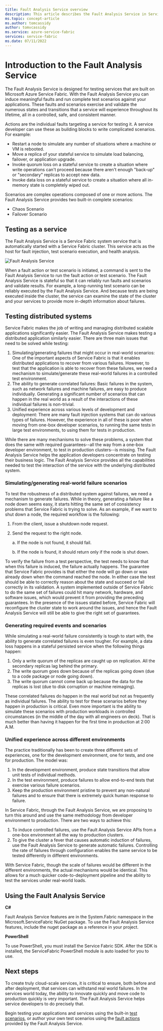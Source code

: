 ```yaml
---
title: Fault Analysis Service overview 
description: This article describes the Fault Analysis Service in Service Fabric for inducing faults and running test scenarios against your services.
ms.topic: concept-article
ms.author: tomcassidy
author: tomvcassidy
ms.service: azure-service-fabric
services: service-fabric
ms.date: 07/11/2022
---
```


# Introduction to the Fault Analysis Service
The Fault Analysis Service is designed for testing services that are built on Microsoft Azure Service Fabric. With the Fault Analysis Service you can induce meaningful faults and run complete test scenarios against your applications. These faults and scenarios exercise and validate the numerous states and transitions that a service will experience throughout its lifetime, all in a controlled, safe, and consistent manner.

Actions are the individual faults targeting a service for testing it. A service developer can use these as building blocks to write complicated scenarios. For example:

* Restart a node to simulate any number of situations where a machine or VM is rebooted.
* Move a replica of your stateful service to simulate load balancing, failover, or application upgrade.
* Invoke quorum loss on a stateful service to create a situation where write operations can't proceed because there aren't enough "back-up" or "secondary" replicas to accept new data.
* Invoke data loss on a stateful service to create a situation where all in-memory state is completely wiped out.

Scenarios are complex operations composed of one or more actions. The Fault Analysis Service provides two built-in complete scenarios:

* Chaos Scenario
* Failover Scenario

## Testing as a service
The Fault Analysis Service is a Service Fabric system service that is automatically started with a Service Fabric cluster. This service acts as the host for fault injection, test scenario execution, and health analysis. 

![Fault Analysis Service][0]

When a fault action or test scenario is initiated, a command is sent to the Fault Analysis Service to run the fault action or test scenario. The Fault Analysis Service is stateful so that it can reliably run faults and scenarios and validate results. For example, a long-running test scenario can be reliably executed by the Fault Analysis Service. And because tests are being executed inside the cluster, the service can examine the state of the cluster and your services to provide more in-depth information about failures.

## Testing distributed systems
Service Fabric makes the job of writing and managing distributed scalable applications significantly easier. The Fault Analysis Service makes testing a distributed application similarly easier. There are three main issues that need to be solved while testing:

1. Simulating/generating failures that might occur in real-world scenarios: One of the important aspects of Service Fabric is that it enables distributed applications to recover from various failures. However, to test that the application is able to recover from these failures, we need a mechanism to simulate/generate these real-world failures in a controlled test environment.
1. The ability to generate correlated failures: Basic failures in the system, such as network failures and machine failures, are easy to produce individually. Generating a significant number of scenarios that can happen in the real world as a result of the interactions of these individual failures is non-trivial.
1. Unified experience across various levels of development and deployment: There are many fault injection systems that can do various types of failures. However, the experience in all of these is poor when moving from one-box developer scenarios, to running the same tests in large test environments, to using them for tests in production.

While there are many mechanisms to solve these problems, a system that does the same with required guarantees--all the way from a one-box developer environment, to test in production clusters--is missing. The Fault Analysis Service helps the application developers concentrate on testing their business logic. The Fault Analysis Service provides all the capabilities needed to test the interaction of the service with the underlying distributed system.

### Simulating/generating real-world failure scenarios
To test the robustness of a distributed system against failures, we need a mechanism to generate failures. While in theory, generating a failure like a node down seems easy, it starts hitting the same set of consistency problems that Service Fabric is trying to solve. As an example, if we want to shut down a node, the required workflow is the following:

1. From the client, issue a shutdown node request.
1. Send the request to the right node.
   
    a. If the node is not found, it should fail.
   
    b. If the node is found, it should return only if the node is shut down.

To verify the failure from a test perspective, the test needs to know that when this failure is induced, the failure actually happens. The guarantee that Service Fabric provides is that either the node will go down or was already down when the command reached the node. In either case the test should be able to correctly reason about the state and succeed or fail correctly in its validation. A system implemented outside of Service Fabric to do the same set of failures could hit many network, hardware, and software issues, which would prevent it from providing the preceding guarantees. In the presence of the issues stated before, Service Fabric will reconfigure the cluster state to work around the issues, and hence the Fault Analysis Service will still be able to give the right set of guarantees.

### Generating required events and scenarios
While simulating a real-world failure consistently is tough to start with, the ability to generate correlated failures is even tougher. For example, a data loss happens in a stateful persisted service when the following things happen:

1. Only a write quorum of the replicas are caught up on replication. All the secondary replicas lag behind the primary.
1. The write quorum goes down because of the replicas going down (due to a code package or node going down).
1. The write quorum cannot come back up because the data for the replicas is lost (due to disk corruption or machine reimaging).

These correlated failures do happen in the real world but not as frequently as individual failures. The ability to test for these scenarios before they happen in production is critical. Even more important is the ability to simulate these scenarios with production workloads in controlled circumstances (in the middle of the day with all engineers on deck). That is much better than having it happen for the first time in production at 2:00 A.M.

### Unified experience across different environments
The practice traditionally has been to create three different sets of experiences, one for the development environment, one for tests, and one for production. The model was:

1. In the development environment, produce state transitions that allow unit tests of individual methods.
1. In the test environment, produce failures to allow end-to-end tests that exercise various failure scenarios.
1. Keep the production environment pristine to prevent any non-natural failures and to ensure that there is extremely quick human response to failure.

In Service Fabric, through the Fault Analysis Service, we are proposing to turn this around and use the same methodology from developer environment to production. There are two ways to achieve this:

1. To induce controlled failures, use the Fault Analysis Service APIs from a one-box environment all the way to production clusters.
1. To give the cluster a fever that causes automatic induction of failures, use the Fault Analysis Service to generate automatic failures. Controlling the rate of failures through configuration enables the same service to be tested differently in different environments.

With Service Fabric, though the scale of failures would be different in the different environments, the actual mechanisms would be identical. This allows for a much quicker code-to-deployment pipeline and the ability to test the services under real-world loads.

## Using the Fault Analysis Service
**C#**

Fault Analysis Service features are in the System.Fabric namespace in the Microsoft.ServiceFabric NuGet package. To use the Fault Analysis Service features, include the nuget package as a reference in your project.

**PowerShell**

To use PowerShell, you must install the Service Fabric SDK. After the SDK is installed, the ServiceFabric PowerShell module is auto loaded for you to use.

## Next steps
To create truly cloud-scale services, it is critical to ensure, both before and after deployment, that services can withstand real world failures. In the services world today, the ability to innovate quickly and move code to production quickly is very important. The Fault Analysis Service helps service developers to do precisely that.

Begin testing your applications and services using the built-in [test scenarios](service-fabric-testability-scenarios.md), or author your own test scenarios using the [fault actions](service-fabric-testability-actions.md) provided by the Fault Analysis Service.

<!--Image references-->
[0]: ./media/service-fabric-testability-overview/faultanalysisservice.png
